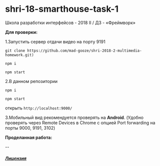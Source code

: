 # shri-18-smarthouse-task-1
Школа разработки интерфейсов - 2018 II / ДЗ - «Фреймворк» 

**Для проверки:** 

1.Запустить сервер отдачи видео на порту 9191

`git clone https://github.com/mad-gooze/shri-2018-2-multimedia-homework.git)`

`npm i`
 
`npm start`

2.В данном репозитории

`npm i`

`npm start`

открыть `http://localhost:9000/`

3.Мобильный вид рекомендуется проверять на **Android**.
(Удобно проверять через Remote Devices в Chrome c опцией Port forwarding на порты 9000, 9191, 3102)

**Проделанная работа:**

-- 
##### [Лицензия](https://docviewer.yandex.ru/view/1130000031416187/?*=rPcLBpqhHesbYQxX%2BW33tN%2FZqbR7InVybCI6InlhLXdpa2k6Ly93aWtpLWFwaS55YW5kZXgucnUvc2hyaS0yMDE4LWlpL2hvbWV3b3JrL2FkYXB0aXZuYWphLXZqb3JzdGthL2xpY2Vuc2UucGRmIiwidGl0bGUiOiJsaWNlbnNlLnBkZiIsInVpZCI6IjExMzAwMDAwMzE0MTYxODciLCJ5dSI6IjgwMzgwNTc4MDE1MzMwNjc1MzciLCJub2lmcmFtZSI6ZmFsc2UsInRzIjoxNTM4NzYyOTYzMzA5fQ%3D%3D)

